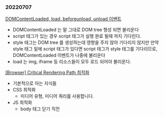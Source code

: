 ### 20220707

[DOMContentLoaded, load, beforeunload, unload 이벤트](https://ko.javascript.info/onload-ondomcontentloaded)

- DOMContentLoaded 는 말 그대로 DOM tree 형성 되면 불리운다
- script 태그가 있는 경우 script 태그가 실행 완료 될때 까지 기다린다.
- style 태그는 DOM tree 를 생성하는데 영향을 주지 않아 기다리지 않지만 만약 style 태그 밑에 script 태그가 있다면 script 태그가 style 태그를 기다리므로, DOMContentLoaded 이벤트가 나중에 불리운다
- load 는 img, iframe 등 리소스들이 모두 로드 되어야 불리운다.

[[Browser] Critical Rendering Path 최적화](https://beomy.github.io/tech/browser/critical-rendering-path/)

- 기본적으로 아는 지식들
- CSS 최적화
  - 미디어 유형, 미디어 쿼리를 사용합니다.
- JS 최적화
  - body 태그 닫기 직전 <script> 태그를 선언합니다.
  - <script ... async>와 같이 async 속성을 사용합니다.
- 여기서 궁금한 점이 생김 `domContentLoaded` 이부분인데 왠지 생각에는 `defer` 속성을 사용하면 `domContentLoaded` 이게 `load` 보다 빨리 실행 될 줄 알았지만
  기본적으로 `defer` 속성은 `domContentLoaded` 이벤트 보다 빠르게 실행 됨.
- 대신 `async` 는 `domContentLoaded` 보다 빨리 실행 될 수도 늦게 실행 될 수도 있음. (진정한 `async`)
- 참고: [defer, async 스크립트](https://ko.javascript.info/script-async-defer)
- `domContentLoaded`: DOM이 준비되고 자바스크립트 실행을 차단하는 스타일시트가 없는 시점을 표시합니다. DOM과 CSSOM이 모두 준비된 상태로 렌더 트리를 생성할 수 있는 시점입니다.
- `loadEvent`: 페이지 로드의 마지막 단계로, 브라우저가 추가 애플리케이션 로직을 트리거 할 수 있는 onload 이벤트를 발생시킵니다.

[[Browser] 브라우저 렌더링](https://beomy.github.io/tech/browser/browser-rendering/)

- HTML 마크업을 처리하고 DOM 트리를 빌드 합니다. (DOM 파싱)
- CSS 마크업을 처리하고 CSSOM 트리를 빌드 합니다. (CSS 파싱)
- DOM 및 CSSOM을 결합하여 렌더 트리를 형성합니다. (Attachment)
- 렌더 트리에서 레이아웃을 실행하여 각 노드의 기하학적 형태를 계산합니다. (Layout)
- 개별 노드를 화면에 페인트 합니다. (Painting)

[[Browser] Reflow와 Repaint](https://beomy.github.io/tech/browser/reflow-repaint/)

- Repaint(Redraw)는 화면에 변화가 있을 때 화면을 그리는 과정입니다.
- Reflow(Layout)는 뷰포트 내에서 렌더 트리의 노드의 정확한 위치와 크기를 계산하는 과정입니다.
- Repaint가 발생하는 경우는 화면이 변경되는 모든 경우입니다.
- Reflow가 발생하는 경우는 화면의 구조가 바뀌었을 경우입니다.

[자바스크립트 엔진의 최적화 기법 (1) - JITC, Adaptive Compilation](https://meetup.toast.com/posts/77)

- 자주 반복돼서 수행되는 구간(Hotspot) 이 별로 없는 고전적인 JavaScript 프로그램들에는 interpreter가 JITC보다 효율이 좋다.
- 최근 많이 사용되는 compute-intensive한 JavaScript 프로그램들에는 JITC가 좋다.
- 두 가지 성향의 코드에 대한 성능을 모두 만족하기 위해 최근 엔진들은 adaptive JITC를 채용한다.
- Adaptive JITC는 type profiling을 수행하므로, 변수의 type이 변하지 않는다면 높은 성능을 얻을 수 있다.
  - profiling을 수행하는 동안 특정 변수의 타입이 변하지 않았다면 그 이후에도 그 변수는 타입이 변하지 않을 가능성이 매우 높을 것이다

### 20220705

[지역성의 원칙을 고려한 패키지 구조: 기능별로 나누기](https://ahnheejong.name/articles/package-structure-with-the-principal-of-locality-in-mind/)

- 나도 요즘 기능적으로 나누는 것 보단 도메인 별로 나누는게 더 좋다는 생각을 함
- 도메인 별로 나누고 그 안에서 기능적으로 나누는게 훨씬 보기 편하고 관리하기 편하다는 생각이 듬

### 20220704

[(번역) AbortController는 당신의 친구입니다](https://velog.io/@sehyunny/abort-controller-is-your-friend?utm_source=substack&utm_medium=email)

- 번역이 좀 이상하긴 하지만 그래도 단순 fetch 보다 다양한 동작에서 동작을 취소시킬 수 있다는 점이 오 좋군 싶음

[Dangit, Git!?!](https://dangitgit.com/ko)

- 역시 git 은 push 만 안하면 다 해결 할 수 있고, add, commit, push 만 이해하고 내 브렌치에서만 잘 관리하면 문제가 없으나, 역시 문제가 있을때는 여러가지 고생하는것보다 처음부터 시작하는것도 나쁘지 않다고 생각함 ㅋㅋㅋ

### 20220702

[프론트엔드 역사와 미래, 업무 분야 ... 그리고 잘하는 프론트엔드 개발자란?](https://velog.io/@teo/frontend#3-%EC%9E%98%ED%95%98%EB%8A%94-%ED%94%84%EB%A1%A0%ED%8A%B8%EC%97%94%EB%93%9C-%EA%B0%9C%EB%B0%9C%EC%9E%90%EB%9E%80)

- 잘하는 개발자에 대하여 고민하고 있는데 역시 많은 것들과 연결되어있는 프론트엔드 분야에서 잘한다는 느낌은 기술적인것도 기술적인것이지만 의사소통 잘하고 잘 만들어 내는것 같다.
